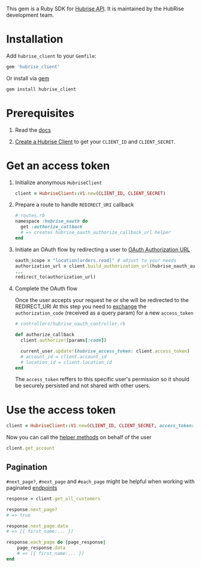 This gem is a Ruby SDK for [Hubrise API](https://www.hubrise.com/developers). It is maintained by the HubRise development team.

# Installation

Add `hubrise_client` to your `Gemfile`:

```ruby
gem 'hubrise_client'
```

Or install via [gem](http://rubygems.org/)

```bash
gem install hubrise_client
```


# Prerequisites

1) Read the [docs](https://www.hubrise.com/developers)

2) [Create a Hubrise Client](https://www.hubrise.com/developers/quick-start#create-the-oauth-client) to get your `CLIENT_ID` and `CLIENT_SECRET`.


# Get an access token

1. Initialize anonymous `HubriseClient`
    ```ruby
    client = HubriseClient::V1.new(CLIENT_ID, CLIENT_SECRET)
    ```

2. Prepare a route to handle `REDIRECT_URI` callback
    ```ruby
    # routes.rb
    namespace :hubrise_oauth do
      get :authorize_callback
      # => creates hubrise_oauth_authorize_callback_url helper
    end
    ```
  

3. Initiate an OAuth flow by redirecting a user to [OAuth Authorization URL](https://www.hubrise.com/developers/authentication#request-authorisation)
    ```ruby
    oauth_scope = "location[orders.read]" # adjust to your needs
    authorization_url = client.build_authorization_url(hubrise_oauth_authorize_callback_url, oauth_scope)
    ...
    redirect_to(authorization_url)
    ```

4. Complete the OAuth flow

    Once the user accepts your request he or she will be redirected to the REDIRECT_URI
    At this step you need to [exchange](https://www.hubrise.com/developers/authentication#get-an-access-token) the `authorization_code` (received as a query param) for a new `access_token`


    ```ruby
    # controllers/hubrise_oauth_controller.rb

    def authorize_callback
      client.authorize!(params[:code])

      current_user.update!(hubrise_access_token: client.access_token)
      # account_id = client.account_id
      # location_id = client.location_id
    end
    ```

    The `access_token` reffers to this specific user's permission so it should be securely persisted and not shared with other users.


# Use the access token

```ruby
client = HubriseClient::V1.new(CLIENT_ID, CLIENT_SECRET, access_token: current_user.hubrise_access_token)
```

Now you can call the [helper methods](https://github.com/HubRise/ruby-client/blob/master/V1_ENDPOINTS.md) on behalf of the user
```ruby
client.get_account
```

## Pagination

`#next_page?`, `#next_page` and `#each_page` might be helpful when working with paginated [endpoints](https://www.hubrise.com/developers/api/general-concepts/#pagination)

```ruby
response = client.get_all_customers

response.next_page?
# => true

response.next_page.data
# => [{ first_name:... }]

response.each_page do |page_response|
    page_response.data
    # => [{ first_name:... }]
end
